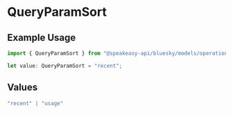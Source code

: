 # QueryParamSort

## Example Usage

```typescript
import { QueryParamSort } from "@speakeasy-api/bluesky/models/operations";

let value: QueryParamSort = "recent";
```

## Values

```typescript
"recent" | "usage"
```